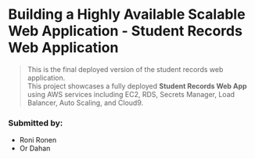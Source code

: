 # Building a Highly Available Scalable Web Application - Student Records Web Application
> This is the final deployed version of the student records web application.<br/>
> This project showcases a fully deployed **Student Records Web App** using AWS services including EC2, RDS, Secrets Manager, Load Balancer, Auto Scaling, and Cloud9.

### Submitted by:
- Roni Ronen
- Or Dahan
